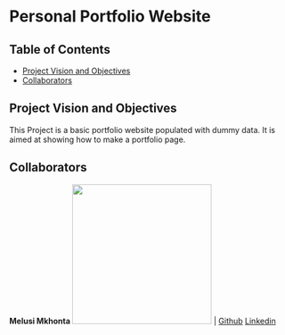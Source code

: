 # Personal Portfolio Website

## Table of Contents
- [Project Vision and Objectives](#project-vision-and-objectives)  
- [Collaborators](#collaborators)

## Project Vision and Objectives  
This Project is a basic portfolio website populated with dummy data. It is aimed at showing how to make a portfolio page.

## Collaborators
**Melusi Mkhonta** 
<img src="https://media-exp1.licdn.com/dms/image/C4D03AQHmAT8DMMsJxQ/profile-displayphoto-shrink_200_200/0/1556401991717?e=1634774400&v=beta&t=2UHj_Mdv1dsQbIRKVmlpVfvqGx7lfkSWce1LtiH7TdE" width="250" height="250"> | [Github](https://github.com/MelussiMkhonta) [Linkedin](https://www.linkedin.com/in/dinho-mkhonta-997b85185/) 
